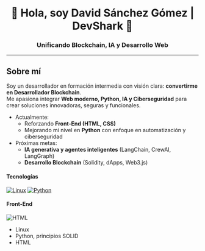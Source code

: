 <!--
**DSG-DevShark/DSG-DevShark** is a ✨ _special_ ✨ repository because its `README.md` (this file) appears on your GitHub profile.

Here are some ideas to get you started:

- 🔭 I’m currently working on ...
- 🌱 I’m currently learning ...
- 👯 I’m looking to collaborate on ...
- 🤔 I’m looking for help with ...
- 💬 Ask me about ...
- 📫 How to reach me: ...
- 😄 Pronouns: ...
- ⚡ Fun fact: ...
-->

<h1 align="center">👋 Hola, soy David Sánchez Gómez | DevShark 🦈</h1>
<h3 align="center">Unificando Blockchain, IA y Desarrollo Web</h3>

---

## Sobre mí
Soy un desarrollador en formación intermedia con visión clara: **convertirme en Desarrollador Blockchain**.  
Me apasiona integrar **Web moderno, Python, IA y Ciberseguridad** para crear soluciones innovadoras, seguras y funcionales.  

- Actualmente:
    - Reforzando **Front-End (HTML, CSS)**  
    - Mejorando mi nivel en **Python** con enfoque en automatización y ciberseguridad
- Próximas metas:
    - **IA generativa y agentes inteligentes** (LangChain, CrewAI, LangGraph)
    - **Desarrollo Blockchain** (Solidity, dApps, Web3.js)

#### Tecnologías

[![Linux](https://img.shields.io/badge/Linux-FCC624?style=for-the-badge&logo=linux&logoColor=FFFFFF&labelColor=5d5875)]() [![Python](https://img.shields.io/badge/Python-3776AB?style=for-the-badge&logo=python&logoColor=FFFFFF&labelColor=5d5875)]()

#### Front-End

![HTML](https://img.shields.io/badge/HTML-E34F26?style=for-the-badge&logo=html5&logoColor=FFFFFF&labelColor=5d5875)

- Linux
- Python, principios SOLID
- HTML
